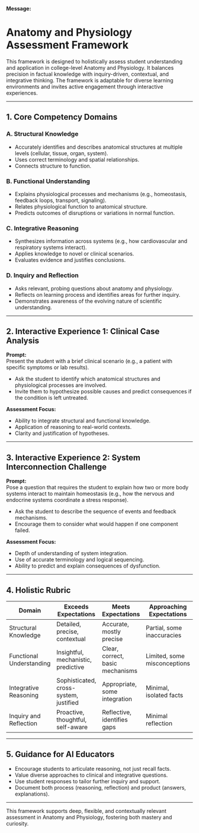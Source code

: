 **Message:**

# Anatomy and Physiology Assessment Framework

This framework is designed to holistically assess student understanding and application in college-level Anatomy and Physiology. It balances precision in factual knowledge with inquiry-driven, contextual, and integrative thinking. The framework is adaptable for diverse learning environments and invites active engagement through interactive experiences.

---

## 1. Core Competency Domains

### A. Structural Knowledge
- Accurately identifies and describes anatomical structures at multiple levels (cellular, tissue, organ, system).
- Uses correct terminology and spatial relationships.
- Connects structure to function.

### B. Functional Understanding
- Explains physiological processes and mechanisms (e.g., homeostasis, feedback loops, transport, signaling).
- Relates physiological function to anatomical structure.
- Predicts outcomes of disruptions or variations in normal function.

### C. Integrative Reasoning
- Synthesizes information across systems (e.g., how cardiovascular and respiratory systems interact).
- Applies knowledge to novel or clinical scenarios.
- Evaluates evidence and justifies conclusions.

### D. Inquiry and Reflection
- Asks relevant, probing questions about anatomy and physiology.
- Reflects on learning process and identifies areas for further inquiry.
- Demonstrates awareness of the evolving nature of scientific understanding.

---

## 2. Interactive Experience 1: Clinical Case Analysis

**Prompt:**  
Present the student with a brief clinical scenario (e.g., a patient with specific symptoms or lab results).  
- Ask the student to identify which anatomical structures and physiological processes are involved.
- Invite them to hypothesize possible causes and predict consequences if the condition is left untreated.

**Assessment Focus:**  
- Ability to integrate structural and functional knowledge.
- Application of reasoning to real-world contexts.
- Clarity and justification of hypotheses.

---

## 3. Interactive Experience 2: System Interconnection Challenge

**Prompt:**  
Pose a question that requires the student to explain how two or more body systems interact to maintain homeostasis (e.g., how the nervous and endocrine systems coordinate a stress response).  
- Ask the student to describe the sequence of events and feedback mechanisms.
- Encourage them to consider what would happen if one component failed.

**Assessment Focus:**  
- Depth of understanding of system integration.
- Use of accurate terminology and logical sequencing.
- Ability to predict and explain consequences of dysfunction.

---

## 4. Holistic Rubric

| Domain                | Exceeds Expectations         | Meets Expectations           | Approaching Expectations    | Needs Support              |
|-----------------------|-----------------------------|------------------------------|-----------------------------|----------------------------|
| Structural Knowledge  | Detailed, precise, contextual | Accurate, mostly precise    | Partial, some inaccuracies  | Fragmented, unclear        |
| Functional Understanding | Insightful, mechanistic, predictive | Clear, correct, basic mechanisms | Limited, some misconceptions | Superficial, incorrect     |
| Integrative Reasoning | Sophisticated, cross-system, justified | Appropriate, some integration | Minimal, isolated facts     | Lacks integration          |
| Inquiry and Reflection| Proactive, thoughtful, self-aware | Reflective, identifies gaps | Minimal reflection          | No reflection              |

---

## 5. Guidance for AI Educators

- Encourage students to articulate reasoning, not just recall facts.
- Value diverse approaches to clinical and integrative questions.
- Use student responses to tailor further inquiry and support.
- Document both process (reasoning, reflection) and product (answers, explanations).

---

This framework supports deep, flexible, and contextually relevant assessment in Anatomy and Physiology, fostering both mastery and curiosity.